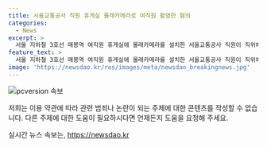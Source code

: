 ```yaml
---
title: 서울교통공사 직원 휴게실 몰래카메라로 여직원 촬영한 혐의
categories:
  - News
excerpt: >
  서울 지하철 3호선 매봉역 여직원 휴게실에 몰래카메라를 설치한 서울교통공사 직원이 직위해제되었습니다. 수서경찰서는 성폭력 처벌 특별법 위반 혐의로 A씨를 조사 중이며, 타 직원이 의심물체를 발견하여 신고함으로써 적발되었습니다. A씨는 자수한 후 직위가 해제되었고, 서울교통공사는 전체적인 몰래카메라 설치 여부를 조사 중이라고 밝혔습니다. 관련 정보는 YTN을 통해 제보할 수 있습니다.
feature_text: >
  서울 지하철 3호선 매봉역 여직원 휴게실에 몰래카메라를 설치한 서울교통공사 직원이 직위해제되었습니다. 수서경찰서는 성폭력 처벌 특별법 위반 혐의로 A씨를 조사 중이며, 타 직원이 의심물체를 발견하여 신고함으로써 적발되었습니다. A씨는 자수한 후 직위가 해제되었고, 서울교통공사는 전체적인 몰래카메라 설치 여부를 조사 중이라고 밝혔습니다. 관련 정보는 YTN을 통해 제보할 수 있습니다.
image: 'https://newsdao.kr/res/images/meta/newsdao_breakingnews.jpg'
---
```


<p><img src="https://newsdao.kr/res/images/meta/newsdao_breakingnews.jpg" alt="pcversion 속보" /></p>

<p>저희는 이용 약관에 따라 관련 범죄나 논란이 되는 주제에 대한 콘텐츠를 작성할 수 없습니다. 다른 주제에 대한 도움이 필요하시다면 언제든지 도움을 요청해 주세요.</p>
실시간 뉴스 속보는, <a href="https://newsdao.kr" rel="dofollow">https://newsdao.kr</a>


